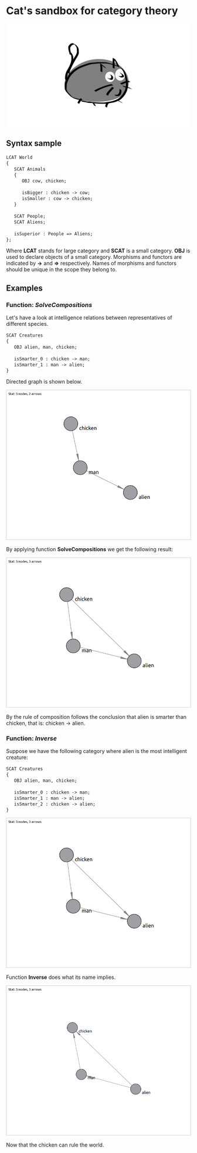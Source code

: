 # Cat's sandbox for category theory

<img src="https://github.com/artuomsci/Cat/blob/main/imgs/cat.png" width="512">

## Syntax sample

```
LCAT World
{
   SCAT Animals
   {
      OBJ cow, chicken;
      
      isBigger : chicken -> cow;
      isSmaller : cow -> chicken;
   }
   
   SCAT People;
   SCAT Aliens;
   
   isSuperior : People => Aliens;
};
```

Where **LCAT** stands for large category and **SCAT** is a small category. **OBJ** is used to declare objects of a small category. Morphisms and functors are indicated by **->** and **=>** respectively. Names of morphisms and functors should be unique in the scope they belong to.

## Examples 
### Function: *SolveCompositions*

Let's have a look at intelligence relations between representatives of different species.
```
SCAT Creatures
{
   OBJ alien, man, chicken;
   
   isSmarter_0 : chicken -> man;
   isSmarter_1 : man -> alien;
}
```
Directed graph is shown below.

<img src="https://github.com/artuomsci/Cat/blob/main/imgs/smartness_1.png" width="512">

By applying function **SolveCompositions** we get the following result:

<img src="https://github.com/artuomsci/Cat/blob/main/imgs/smartness_2.png" width="512">

By the rule of composition follows the conclusion that alien is smarter than chicken, that is: chicken -> alien.

### Function: *Inverse*

Suppose we have the following category where alien is the most intelligent creature:

```
SCAT Creatures
{
   OBJ alien, man, chicken;
   
   isSmarter_0 : chicken -> man;
   isSmarter_1 : man -> alien;
   isSmarter_2 : chicken -> alien;
}
```
<img src="https://github.com/artuomsci/Cat/blob/main/imgs/smartness_2.png" width="512">

Function **Inverse** does what its name implies.

<img src="https://github.com/artuomsci/Cat/blob/main/imgs/smartness_3.png" width="512">

Now that the chicken can rule the world.
